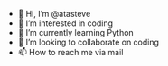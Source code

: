- 👋 Hi, I’m @atasteve
- 👀 I’m interested in coding
- 🌱 I’m currently learning Python
- 💞️ I’m looking to collaborate on coding
- 📫 How to reach me via mail

<!---
atasteve/atasteve is a ✨ special ✨ repository because its `README.md` (this file) appears on your GitHub profile.
You can click the Preview link to take a look at your changes.
--->
